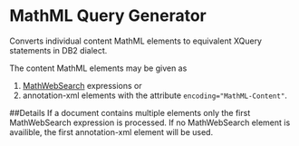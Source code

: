 MathML Query Generator
======================

Converts individual content MathML elements to equivalent
XQuery statements in DB2 dialect.

The content MathML elements may be given as

1. [MathWebSearch](http://search.mathweb.org/) expressions or
2. annotation-xml elements with the attribute ```encoding="MathML-Content"```.

##Details 
If a document contains multiple elements only the first MathWebSearch expression is processed.
If no MathWebSearch element is availible, the first annotation-xml element will be used.